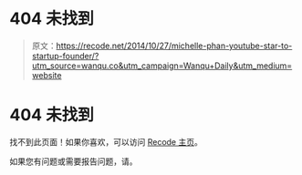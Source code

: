 # 404 未找到

> 原文：<https://recode.net/2014/10/27/michelle-phan-youtube-star-to-startup-founder/?utm_source=wanqu.co&utm_campaign=Wanqu+Daily&utm_medium=website>

[](/)

# 404 未找到

找不到此页面！如果你喜欢，可以访问 [Recode 主页](/)。

如果您有问题或需要报告问题，请。